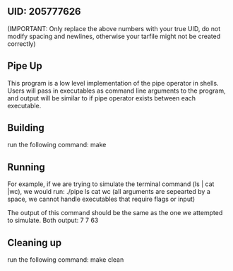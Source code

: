 ## UID: 205777626
(IMPORTANT: Only replace the above numbers with your true UID, do not modify spacing and newlines, otherwise your tarfile might not be created correctly)

## Pipe Up

This program is a low level implementation of the pipe operator in shells. Users will pass in executables as command line arguments to the program, and output will be similar to if pipe operator exists between each executable.

## Building

run the following command:
    make

## Running

For example, if we are trying to simulate the terminal command (ls | cat |wc), we would run:
    ./pipe ls cat wc
    (all arguments are sepearted by a space, we cannot handle executables that require flags or input)

The output of this command should be the same as the one we attempted to simulate. Both output:
        7   7   63

## Cleaning up

run the following command:
    make clean
